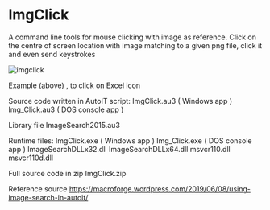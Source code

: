 # ImgClick
A command line tools for mouse clicking with image as reference.
Click on the centre of screen location with image matching to a given png file, click it and even send keystrokes

![imgclick](https://github.com/WingsMaker/ImgClick/assets/32192638/45a11b56-e7a8-4ee8-a53a-34db0f5557ad)






Example (above) , to click on Excel icon 

Source code written in AutoIT script:
   ImgClick.au3  ( Windows app )
   Img_Click.au3 ( DOS console app )

Library file
   ImageSearch2015.au3

Runtime files:
   ImgClick.exe  ( Windows app )
   Img_Click.exe ( DOS console app )
   ImageSearchDLLx32.dll
   ImageSearchDLLx64.dll
   msvcr110.dll
   msvcr110d.dll

Full source code in zip
   ImgClick.zip

Reference source
   https://macroforge.wordpress.com/2019/06/08/using-image-search-in-autoit/
   
